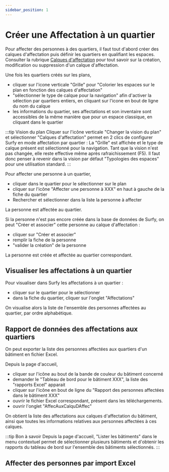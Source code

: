 ```yaml
---
sidebar_position: 1
---
```

# Créer une Affectation à un quartier

Pour affecter des personnes à des quartiers, il faut tout d'abord créer des calques d'affectation puis définir les quartiers en qualifiant les espaces. Consulter la rubrique [Calques d'affectation](https://help.surfy.pro/docs/dimensionTypeToBuilding/create) pour tout savoir sur la création, modification ou suppression d'un calque d'affectation.

Une fois les quartiers créés sur les plans,

-   cliquer sur l'icone verticale "Grille" pour "Colorier les espaces sur le plan en fonction des calques d'affectation"
-   "sélectionner le type de calque pour la navigation" afin d'activer la sélection par quartiers entiers, en cliquant sur l'icone en bout de ligne du nom du calque
-   les informations du quartier, ses affectations et son inventaire sont accessibles de la même manière que pour un espace classique, en cliquant dans le quartier

:::tip Vision du plan
Cliquer sur l'icône verticale "Changer la vision du plan" et sélectionner "Calques d'affectation" permet en 2 clics de configurer Surfy en mode affectation par quartier : La "Grille" est affichée et le type de calque présent est sélectionné pour la navigation. Tant que la vision n'est pas changée, elle reste effective même après rafraichissement (F5). Il faut donc penser à revenir dans la vision par défaut "Typologies des espaces" pour une utilisation standard.
:::

Pour affecter une personne à un quartier, 

-   cliquer dans le quartier pour le sélectionner sur le plan
-   cliquer sur l'icône "Affecter une personne à XXX" en haut à gauche de la fiche du quartier
-   Rechercher et sélectionner dans la liste la personne à affecter

La personne est affectée au quartier.

Si la personne n'est pas encore créée dans la base de données de Surfy, on peut "Créer et associer" cette personne au calque d'affectation :

-   cliquer sur "Créer et associer"
-   remplir la fiche de la personne
-   "valider la création" de la personne

La personne est créée et affectée au quartier correspondant.

## Visualiser les affectations à un quartier

Pour visualiser dans Surfy les affectations à un quartier :
-   cliquer sur le quartier pour le sélectionner
-   dans la fiche du quartier, cliquer sur l'onglet "Affectations"

On visualise alors la liste de l'ensemble des personnes affectées au quartier, par ordre alphabétique.

## Rapport de données des affectations aux quartiers

On peut exporter la liste des personnes affectées aux quartiers d'un bâtiment en fichier Excel.

Depuis la page d'accueil,

-   cliquer sur l'icône au bout de la bande de couleur du bâtiment concerné
-   demander le "Tableau de bord pour le bâtiment XXX", la liste des "rapports Excel" apparait
-   cliquer sur l'icône en bout de ligne du "Rapport des personnes affectées dans le bâtiment XXX"
-   ouvrir le fichier Excel correspondant, présent dans les téléchargements.
-   ouvrir l'onglet "AffecAuxCalquDAffec"

On obtient la liste des affectations aux calques d'affectation du bâtiment, ainsi que toutes les informations relatives aux personnes affectées à ces calques.


:::tip Bon à savoir
Depuis la page d'accueil, "Lister les bâtiments" dans le menu contextuel permet de sélectionner plusieurs bâtiments et d'obtenir les rapports du tableau de bord sur l'ensemble des bâtiments sélectionnés.
:::



## Affecter des personnes par import Excel